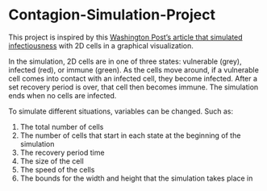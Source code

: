 # Contagion-Simulation-Project

This project is inspired by this <a href="https://www.washingtonpost.com/graphics/2020/world/corona-simulator/">Washington Post’s article that simulated infectiousness</a> with 2D cells in a graphical visualization. 

In the simulation, 2D cells are in one of three states: vulnerable (grey), infected (red), or immune (green). As the cells move around, if a vulnerable cell comes into contact with an infected cell, they become infected. After a set recovery period is over, that cell then becomes immune. The simulation ends when no cells are infected.

To simulate different situations, variables can be changed. Such as:
1. The total number of cells
2. The number of cells that start in each state at the beginning of the simulation
3. The recovery period time
4. The size of the cell
5. The speed of the cells
6. The bounds for the width and height that the simulation takes place in
